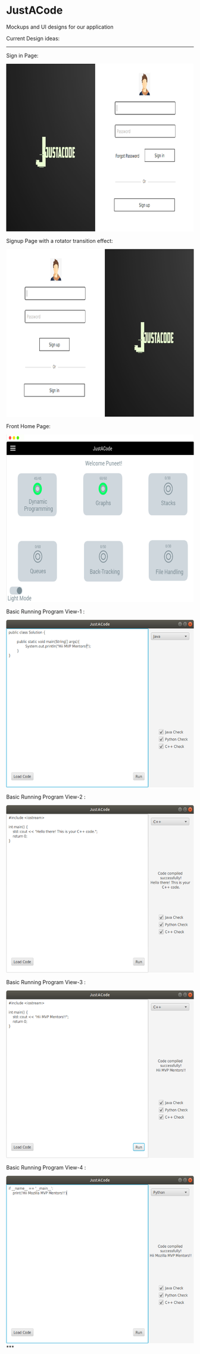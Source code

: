 # JustACode
Mockups and UI designs for our application


Current Design ideas:
***

Sign in Page:

<img src="https://raw.githubusercontent.com/richidubey/JustACode/master/SignIn.png"  height="450" width="800" >    
    


Signup Page with a rotator transition effect:


<img src="https://raw.githubusercontent.com/richidubey/JustACode/master/SignUp.png" height="450" width="800" >    


Front Home Page:


<img src="https://raw.githubusercontent.com/richidubey/JustACode/master/front-page.png" height="450" width="800" >    



Basic Running Program View-1 :


<img src="https://raw.githubusercontent.com/richidubey/JustACode/master/basic-ui1.png" height="450" width="800" >    



Basic Running Program View-2 :



<img src="https://raw.githubusercontent.com/richidubey/JustACode/master/basic-ui2.png" height="450" width="800" >    



Basic Running Program View-3 :


<img src="https://raw.githubusercontent.com/richidubey/JustACode/master/basic-ui3.png" height="450" width="800" >    



Basic Running Program View-4 :



<img src="https://raw.githubusercontent.com/richidubey/JustACode/master/basic-ui4.png" height="450" width="800" >    
***

